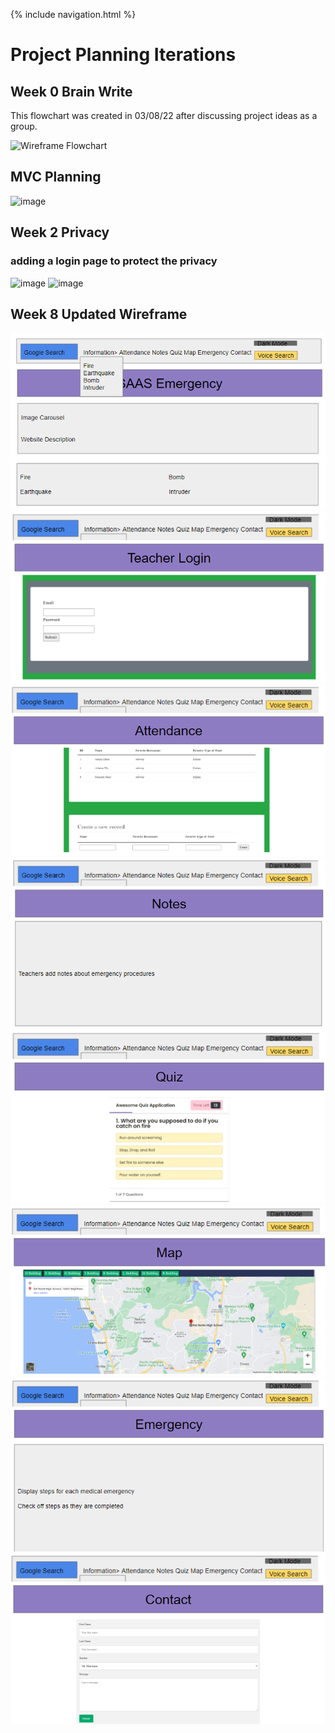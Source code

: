 {% include navigation.html %}

# Project Planning Iterations

## Week 0 Brain Write

This flowchart was created in 03/08/22 after discussing project ideas as a group.


![**Wireframe Flowchart**](https://user-images.githubusercontent.com/89221238/157815788-67150847-9d7d-43a4-b94d-64b914f787cf.png)

## MVC Planning
![image](https://user-images.githubusercontent.com/89221238/159064030-471c0d52-8b37-4120-a4f0-2572ade8bdf5.png)


## Week 2 Privacy 
### adding a login page to protect the privacy 
![image](https://user-images.githubusercontent.com/89221238/159988548-5f79cbc4-515c-4b19-a728-f9144858c104.png)
![image](https://user-images.githubusercontent.com/89221238/159990219-067648ee-e288-4ebe-a0cd-56266417a815.png)


## Week 8 Updated Wireframe
![Home](home.png)
![Login](login.png)
![Attendance](attendance.png)
![Notes](notes.png)
![Quiz](quiz.png)
![Map](map.png)
![Emergency](medical_emergency.png)
![Contact](contact.png)


